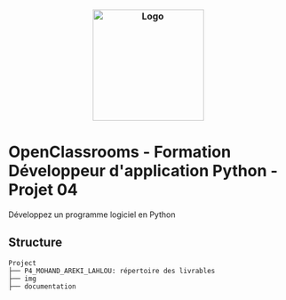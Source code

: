 <h3 align="center">
    <img alt="Logo" title="#logo" width="200px" src="img/logo.png">
    <br>
</h3>

# OpenClassrooms - Formation Développeur d'application Python - Projet 04
Développez un programme logiciel en Python

<a id="structure"></a>
## Structure 
```
Project
├── P4_MOHAND_AREKI_LAHLOU: répertoire des livrables
├── img
├── documentation
